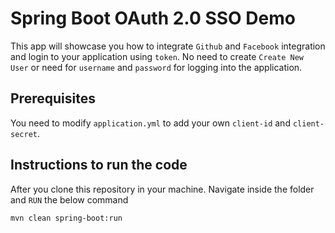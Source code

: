 # Spring Boot OAuth 2.0 SSO Demo

This app will showcase you how to integrate `Github` and `Facebook` integration and login to your application using `token`. No need to create `Create New User` or need for `username` and `password` for logging into the application.


## Prerequisites

You need to modify `application.yml` to add your own `client-id` and `client-secret`.

## Instructions to run the code

After you clone this repository in your machine. Navigate inside the folder and `RUN` the below command

`mvn clean spring-boot:run`

